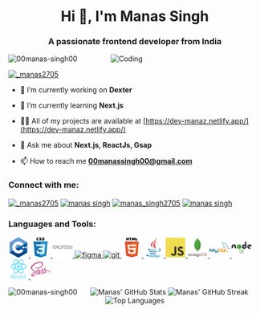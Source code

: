 <h1 align="center">Hi 👋, I'm Manas Singh</h1>
<h3 align="center">A passionate frontend developer from India</h3>
<img align="right" width="300" alt="Coding" src="https://media3.giphy.com/media/v1.Y2lkPTc5MGI3NjExZG02ZDI5a3RyOWEwdTlsZTVicnhvamRsY2plczdwcDk4d2dnZWZldCZlcD12MV9pbnRlcm5hbF9naWZfYnlfaWQmY3Q9Zw/R03zWv5p1oNSQd91EP/giphy.gif">

<p align="left"> <img src="https://komarev.com/ghpvc/?username=00manas-singh00&label=Profile%20views&color=0e75b6&style=flat" alt="00manas-singh00" /> </p>

<p align="left"> <a href="https://twitter.com/_manas2705" target="blank"><img src="https://img.shields.io/twitter/follow/_manas2705?logo=twitter&style=for-the-badge" alt="_manas2705" /></a> </p>

- 🔭 I’m currently working on **Dexter**

- 🌱 I’m currently learning **Next.js**

- 👨‍💻 All of my projects are available at [https://dev-manaz.netlify.app/](https://dev-manaz.netlify.app/)

- 💬 Ask me about **Next.js, ReactJs, Gsap**

- 📫 How to reach me **00manassingh00@gmail.com**

<h3 align="left">Connect with me:</h3>
<p align="left">
<a href="https://twitter.com/_manas2705" target="blank"><img align="center" src="https://raw.githubusercontent.com/rahuldkjain/github-profile-readme-generator/master/src/images/icons/Social/twitter.svg" alt="_manas2705" height="30" width="40" /></a>
<a href="https://www.linkedin.com/in/manas-singh-877645252?utm_source=share&utm_campaign=share_via&utm_content=profile&utm_medium=android_app" target="blank"><img align="center" src="https://raw.githubusercontent.com/rahuldkjain/github-profile-readme-generator/master/src/images/icons/Social/linked-in-alt.svg" alt="manas singh" height="30" width="40" /></a>
<a href="https://instagram.com/manas_singh2705" target="blank"><img align="center" src="https://raw.githubusercontent.com/rahuldkjain/github-profile-readme-generator/master/src/images/icons/Social/instagram.svg" alt="manas_singh2705" height="30" width="40" /></a>
<a href="https://www.hackerrank.com/manassingh2705" target="blank"><img align="center" src="https://raw.githubusercontent.com/rahuldkjain/github-profile-readme-generator/master/src/images/icons/Social/hackerrank.svg" alt="manas singh" height="30" width="40" /></a>
</p>

<h3 align="left">Languages and Tools:</h3>
<p align="left"> <a href="https://www.w3schools.com/cpp/" target="_blank" rel="noreferrer"> <img src="https://raw.githubusercontent.com/devicons/devicon/master/icons/cplusplus/cplusplus-original.svg" alt="cplusplus" width="40" height="40"/> </a> <a href="https://www.w3schools.com/css/" target="_blank" rel="noreferrer"> <img src="https://raw.githubusercontent.com/devicons/devicon/master/icons/css3/css3-original-wordmark.svg" alt="css3" width="40" height="40"/> </a> <a href="https://expressjs.com" target="_blank" rel="noreferrer"> <img src="https://raw.githubusercontent.com/devicons/devicon/master/icons/express/express-original-wordmark.svg" alt="express" width="40" height="40"/> </a> <a href="https://www.figma.com/" target="_blank" rel="noreferrer"> <img src="https://www.vectorlogo.zone/logos/figma/figma-icon.svg" alt="figma" width="40" height="40"/> </a> <a href="https://git-scm.com/" target="_blank" rel="noreferrer"> <img src="https://www.vectorlogo.zone/logos/git-scm/git-scm-icon.svg" alt="git" width="40" height="40"/> </a> <a href="https://www.w3.org/html/" target="_blank" rel="noreferrer"> <img src="https://raw.githubusercontent.com/devicons/devicon/master/icons/html5/html5-original-wordmark.svg" alt="html5" width="40" height="40"/> </a> <a href="https://www.java.com" target="_blank" rel="noreferrer"> <img src="https://raw.githubusercontent.com/devicons/devicon/master/icons/java/java-original.svg" alt="java" width="40" height="40"/> </a> <a href="https://developer.mozilla.org/en-US/docs/Web/JavaScript" target="_blank" rel="noreferrer"> <img src="https://raw.githubusercontent.com/devicons/devicon/master/icons/javascript/javascript-original.svg" alt="javascript" width="40" height="40"/> </a> <a href="https://www.mongodb.com/" target="_blank" rel="noreferrer"> <img src="https://raw.githubusercontent.com/devicons/devicon/master/icons/mongodb/mongodb-original-wordmark.svg" alt="mongodb" width="40" height="40"/> </a> <a href="https://www.mysql.com/" target="_blank" rel="noreferrer"> <img src="https://raw.githubusercontent.com/devicons/devicon/master/icons/mysql/mysql-original-wordmark.svg" alt="mysql" width="40" height="40"/> </a> <a href="https://nodejs.org" target="_blank" rel="noreferrer"> <img src="https://raw.githubusercontent.com/devicons/devicon/master/icons/nodejs/nodejs-original-wordmark.svg" alt="nodejs" width="40" height="40"/> </a> <a href="https://reactjs.org/" target="_blank" rel="noreferrer"> <img src="https://raw.githubusercontent.com/devicons/devicon/master/icons/react/react-original-wordmark.svg" alt="react" width="40" height="40"/> </a> <a href="https://sass-lang.com" target="_blank" rel="noreferrer"> <img src="https://raw.githubusercontent.com/devicons/devicon/master/icons/sass/sass-original.svg" alt="sass" width="40" height="40"/> </a> </p>

<p><img align="left" src="https://github-readme-stats.vercel.app/api/top-langs?username=00manas-singh00&show_icons=true&locale=en&layout=compact" alt="00manas-singh00" /></p>

<p align="center">
  <img src="https://github-readme-stats.vercel.app/api?username=00Manas-Singh00&show_icons=true&theme=radical" alt="Manas' GitHub Stats" />
  <img src="https://github-readme-streak-stats.herokuapp.com/?user=00Manas-Singh00&theme=radical" alt="Manas' GitHub Streak" />
  <img src="https://github-readme-stats.vercel.app/api/top-langs/?username=00Manas-Singh00&layout=compact&theme=radical" alt="Top Languages" />
</p>
